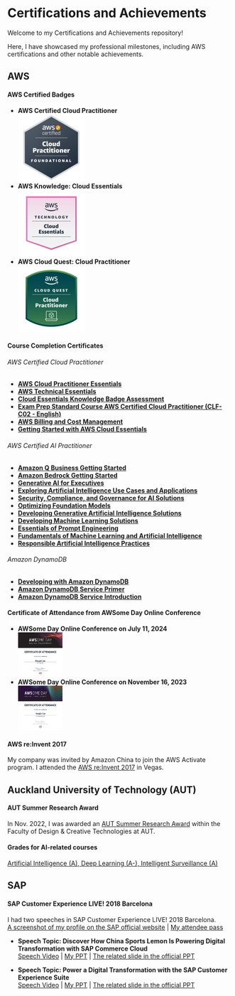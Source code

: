 # Certifications and Achievements

Welcome to my Certifications and Achievements repository!   

Here, I have showcased my professional milestones, including AWS certifications and other notable achievements.

## AWS

#### AWS Certified Badges

- **AWS Certified Cloud Practitioner**  
<a href="https://www.credly.com/badges/7181be85-0b2f-47d8-ac58-54990e1c0bfb/public_url" target="_blank"><img src="https://github.com/tallblacks/Certifications-and-Achievements/blob/main/AWS%20Certified%20Badges/aws-certified-cloud-practitioner.png?raw=true" alt="AWS Certified Cloud Practitioner" width="150" height="150"></a>
- **AWS Knowledge: Cloud Essentials**  
<a href="https://www.credly.com/badges/c82344da-1422-4363-b358-faf9771292ac/public_url" target="_blank"><img src="https://github.com/tallblacks/Certifications-and-Achievements/blob/main/AWS%20Certified%20Badges/aws-knowledge-cloud-essentials.png?raw=true" alt="AWS Knowledge: Cloud Essentials" width="150" height="150"></a>
- **AWS Cloud Quest: Cloud Practitioner**  
<a href="https://www.credly.com/badges/1902feac-8629-49a4-88dd-5165e5b66d9c/public_url)" target="_blank"><img src="https://github.com/tallblacks/Certifications-and-Achievements/blob/main/AWS%20Certified%20Badges/aws-cloud-quest-cloud-practitioner.png?raw=true" alt="AWS Cloud Quest: Cloud Practitioner" width="150" height="150"></a>

#### Course Completion Certificates

###### AWS Certified Cloud Practitioner
- **[AWS Cloud Practitioner Essentials](https://github.com/tallblacks/Certifications-and-Achievements/blob/942a680036c6c447b6f57d7fe9c0f19067d1c8bb/Course%20Completion%20Certificate/AWS%20Certified%20Cloud%20Practitioner/AWS%20Cloud%20Practitioner%20Essentials.pdf)**
- **[AWS Technical Essentials](https://github.com/tallblacks/Certifications-and-Achievements/blob/942a680036c6c447b6f57d7fe9c0f19067d1c8bb/Course%20Completion%20Certificate/AWS%20Certified%20Cloud%20Practitioner/AWS%20Technical%20Essentials.pdf)**
- **[Cloud Essentials Knowledge Badge Assessment](https://github.com/tallblacks/Certifications-and-Achievements/blob/942a680036c6c447b6f57d7fe9c0f19067d1c8bb/Course%20Completion%20Certificate/AWS%20Certified%20Cloud%20Practitioner/Cloud%20Essentials%20Knowledge%20Badge%20Assessment.pdf)**
- **[Exam Prep Standard Course AWS Certified Cloud Practitioner (CLF-C02 - English)](https://github.com/tallblacks/Certifications-and-Achievements/blob/942a680036c6c447b6f57d7fe9c0f19067d1c8bb/Course%20Completion%20Certificate/AWS%20Certified%20Cloud%20Practitioner/Exam%20Prep%20Standard%20Course%20AWS%20Certified%20Cloud%20Practitioner%20(CLF-C02%20-%20English).pdf)**
- **[AWS Billing and Cost Management](https://github.com/tallblacks/Certifications-and-Achievements/blob/942a680036c6c447b6f57d7fe9c0f19067d1c8bb/Course%20Completion%20Certificate/AWS%20Certified%20Cloud%20Practitioner/AWS%20Billing%20and%20Cost%20Management.pdf)**
- **[Getting Started with AWS Cloud Essentials](https://github.com/tallblacks/Certifications-and-Achievements/blob/942a680036c6c447b6f57d7fe9c0f19067d1c8bb/Course%20Completion%20Certificate/AWS%20Certified%20Cloud%20Practitioner/Getting%20Started%20with%20AWS%20Cloud%20Essentials.pdf)**

###### AWS Certified AI Practitioner
- **[Amazon Q Business Getting Started](https://github.com/tallblacks/Certifications-and-Achievements/blob/84a08c0b07513032c2a0f93683ce9e9fc70857b3/Course%20Completion%20Certificate/AWS%20Certified%20AI%20Practitioner/Amazon%20Q%20Business%20Getting%20Started.pdf)**
- **[Amazon Bedrock Getting Started](https://github.com/tallblacks/Certifications-and-Achievements/blob/84a08c0b07513032c2a0f93683ce9e9fc70857b3/Course%20Completion%20Certificate/AWS%20Certified%20AI%20Practitioner/Amazon%20Bedrock%20Getting%20Started.pdf)**
- **[Generative AI for Executives](https://github.com/tallblacks/Certifications-and-Achievements/blob/84a08c0b07513032c2a0f93683ce9e9fc70857b3/Course%20Completion%20Certificate/AWS%20Certified%20AI%20Practitioner/Generative%20AI%20for%20Executives.pdf)**
- **[Exploring Artificial Intelligence Use Cases and Applications](https://github.com/tallblacks/Certifications-and-Achievements/blob/c1b894cdf85c9f6b4e139d6c5856423c64f1609f/Course%20Completion%20Certificate/AWS%20Certified%20AI%20Practitioner/Exploring%20Artificial%20Intelligence%20Use%20Cases%20and%20Applications.pdf)**
- **[Security, Compliance, and Governance for AI Solutions](https://github.com/tallblacks/Certifications-and-Achievements/blob/c1b894cdf85c9f6b4e139d6c5856423c64f1609f/Course%20Completion%20Certificate/AWS%20Certified%20AI%20Practitioner/Security%2C%20Compliance%2C%20and%20Governance%20for%20AI%20Solutions.pdf)**
- **[Optimizing Foundation Models](https://github.com/tallblacks/Certifications-and-Achievements/blob/c1b894cdf85c9f6b4e139d6c5856423c64f1609f/Course%20Completion%20Certificate/AWS%20Certified%20AI%20Practitioner/Optimizing%20Foundation%20Models.pdf)**
- **[Developing Generative Artificial Intelligence Solutions](https://github.com/tallblacks/Certifications-and-Achievements/blob/c1b894cdf85c9f6b4e139d6c5856423c64f1609f/Course%20Completion%20Certificate/AWS%20Certified%20AI%20Practitioner/Developing%20Generative%20Artificial%20Intelligence%20Solutions.pdf)**
- **[Developing Machine Learning Solutions](https://github.com/tallblacks/Certifications-and-Achievements/blob/c1b894cdf85c9f6b4e139d6c5856423c64f1609f/Course%20Completion%20Certificate/AWS%20Certified%20AI%20Practitioner/Developing%20Machine%20Learning%20Solutions.pdf)**
- **[Essentials of Prompt Engineering](https://github.com/tallblacks/Certifications-and-Achievements/blob/c1b894cdf85c9f6b4e139d6c5856423c64f1609f/Course%20Completion%20Certificate/AWS%20Certified%20AI%20Practitioner/Essentials%20of%20Prompt%20Engineering.pdf)**
- **[Fundamentals of Machine Learning and Artificial Intelligence](https://github.com/tallblacks/Certifications-and-Achievements/blob/c1b894cdf85c9f6b4e139d6c5856423c64f1609f/Course%20Completion%20Certificate/AWS%20Certified%20AI%20Practitioner/Fundamentals%20of%20Machine%20Learning%20and%20Artificial%20Intelligence.pdf)**
- **[Responsible Artificial Intelligence Practices](https://github.com/tallblacks/Certifications-and-Achievements/blob/c1b894cdf85c9f6b4e139d6c5856423c64f1609f/Course%20Completion%20Certificate/AWS%20Certified%20AI%20Practitioner/Responsible%20Artificial%20Intelligence%20Practices.pdf)**

###### Amazon DynamoDB
- **[Developing with Amazon DynamoDB](https://github.com/tallblacks/Certifications-and-Achievements/blob/658cda5a4b19ad8cde8d83202ab3f080e2c67c2a/Course%20Completion%20Certificate/Amazon%20DynamoDB/Developing%20with%20Amazon%20DynamoDB.pdf)**
- **[Amazon DynamoDB Service Primer](https://github.com/tallblacks/Certifications-and-Achievements/blob/658cda5a4b19ad8cde8d83202ab3f080e2c67c2a/Course%20Completion%20Certificate/Amazon%20DynamoDB/Amazon%20DynamoDB%20Service%20Primer.pdf)**
- **[Amazon DynamoDB Service Introduction](https://github.com/tallblacks/Certifications-and-Achievements/blob/658cda5a4b19ad8cde8d83202ab3f080e2c67c2a/Course%20Completion%20Certificate/Amazon%20DynamoDB/Amazon%20DynamoDB%20Service%20Introduction.pdf)**

#### Certificate of Attendance from AWSome Day Online Conference
- **AWSome Day Online Conference on July 11, 2024**  
<a href="https://github.com/tallblacks/Certifications-and-Achievements/blob/2265c76715bd5c86cb3253f65fb916f2dc13eab3/Certificate%20of%20Attendance%20from%20AWSome%20Day%20Online%20Conference/AWSome%20Day%20-%2020240711.png" target="_blank"><img src="https://github.com/tallblacks/Certifications-and-Achievements/blob/main/Certificate%20of%20Attendance%20from%20AWSome%20Day%20Online%20Conference/AWSome%20Day%20-%2020240711.png?raw=true" alt="AWSome Day Online Conference on July 11, 2024" width="100" height="100"></a>
- **AWSome Day Online Conference on November 16, 2023**  
<a href="https://github.com/tallblacks/Certifications-and-Achievements/blob/2265c76715bd5c86cb3253f65fb916f2dc13eab3/Certificate%20of%20Attendance%20from%20AWSome%20Day%20Online%20Conference/AWSome%20Day%20-%2020231116.png" target="_blank"><img src="https://github.com/tallblacks/Certifications-and-Achievements/blob/main/Certificate%20of%20Attendance%20from%20AWSome%20Day%20Online%20Conference/AWSome%20Day%20-%2020231116.png?raw=true" alt="AWSome Day Online Conference on July 11, 2024" width="100" height="100"></a>

#### AWS re:Invent 2017
My company was invited by Amazon China to join the AWS Activate program. I attended the [AWS re:Invent 2017](https://github.com/tallblacks/Certifications-and-Achievements/blob/e0c201364a0bc39953b54266a76ed664e0ffbf50/AWS/AWS%20reInvent%202017.jpeg) in Vegas.

## Auckland University of Technology (AUT)

#### AUT Summer Research Award
In Nov. 2022, I was awarded an [AUT Summer Research Award](https://github.com/tallblacks/Certifications-and-Achievements/blob/9c96543a777eef6d1b6929c9433f310959eee6b5/AUT/AUT%20SUMMER%20RESEARCH%20AWARD.png) within the Faculty of Design & Creative Technologies at AUT.

#### Grades for AI-related courses
[Artificial Intelligence (A), Deep Learning (A-), Intelligent Surveillance (A)](https://github.com/tallblacks/Certifications-and-Achievements/blob/fb4d802ce5a2faaef0c29aaab4f065a0a2915dfc/AUT/Transcript%20of%20Official%20Academic%20Record.png)

## SAP

#### SAP Customer Experience LIVE! 2018 Barcelona
I had two speeches in SAP Customer Experience LIVE! 2018 Barcelona.\
[A screenshot of my profile on the SAP official website](https://github.com/tallblacks/Certifications-and-Achievements/blob/fadeedc767d93fe4c2f30356739a2a5bf1cd8d6f/SAP/Speaker%20Detail.png) | [My attendee pass](https://github.com/tallblacks/Certifications-and-Achievements/blob/fadeedc767d93fe4c2f30356739a2a5bf1cd8d6f/SAP/SAP%20Attendee.jpeg)

- **Speech Topic: Discover How China Sports Lemon Is Powering Digital Transformation with SAP Commerce Cloud**\
  [Speech Video](https://youtu.be/Z1Ilkk4sXV8) | [My PPT](https://drive.google.com/file/d/186xZdr0XtnRLEMJTe3svSCsOw-AkeJm7/view?usp=sharing ) | [The related slide in the official PPT](https://github.com/tallblacks/Certifications-and-Achievements/blob/fadeedc767d93fe4c2f30356739a2a5bf1cd8d6f/SAP/ID%2368437.png)

- **Speech Topic: Power a Digital Transformation with the SAP Customer Experience Suite**\
  [Speech Video](https://youtu.be/Q6Bi9I-8610) | [My PPT](https://drive.google.com/file/d/1qTzIYwdoNRIMm_vSqBWWC2xz6ittEnZh/view?usp=sharing) | [The related slide in the official PPT](https://github.com/tallblacks/Certifications-and-Achievements/blob/fadeedc767d93fe4c2f30356739a2a5bf1cd8d6f/SAP/ID%23TBC.png)



